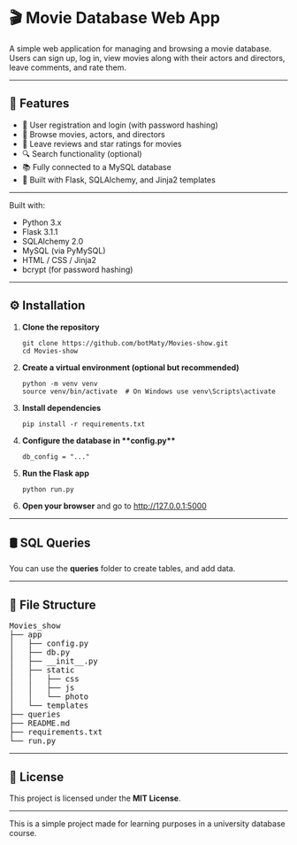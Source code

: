 <h1>🎬 Movie Database Web App</h1>

<p>
    A simple web application for managing and browsing a movie database. Users can sign up, log in, view movies along with their actors and directors, leave comments, and rate them.
</p>

<hr>

<h2>🚀 Features</h2>
<ul>
  <li>🧾 User registration and login (with password hashing)</li>
  <li>🎥 Browse movies, actors, and directors</li>
  <li>💬 Leave reviews and star ratings for movies</li>
  <li>🔍 Search functionality (optional)</li>
  <li>📚 Fully connected to a MySQL database</li>
  <li>🧩 Built with Flask, SQLAlchemy, and Jinja2 templates</li>
</ul>

<hr>

<p>Built with:
  <ul>
    <li>Python 3.x</li>
    <li>Flask 3.1.1</li>
    <li>SQLAlchemy 2.0</li>
    <li>MySQL (via PyMySQL)</li>
    <li>HTML / CSS / Jinja2</li>
    <li>bcrypt (for password hashing)</li>
  </ul>
</p>

<hr>

<h2>⚙️ Installation</h2>
<ol>
  <li><strong>Clone the repository</strong>
    <pre><code>git clone https://github.com/botMaty/Movies-show.git
cd Movies-show</code></pre>
  </li>

  <li><strong>Create a virtual environment (optional but recommended)</strong>
    <pre><code>python -m venv venv
source venv/bin/activate  # On Windows use venv\Scripts\activate</code></pre>
  </li>

  <li><strong>Install dependencies</strong>
    <pre><code>pip install -r requirements.txt</code></pre>
  </li>

  <li><strong>Configure the database in **config.py**</strong>
    <pre><code>db_config = "..."</code></pre>
  </li>

  <li><strong>Run the Flask app</strong>
    <pre><code>python run.py</code></pre>
  </li>

  <li><strong>Open your browser</strong> and go to <a href="http://127.0.0.1:5000">http://127.0.0.1:5000</a>
  </li>
</ol>

<hr>

<h2>🛢️ SQL Queries</h2>
<p>You can use the <strong>queries</strong> folder to create tables, and add data.</p>

<hr>

<h2>📁 File Structure</h2>
<pre>
Movies_show
├── app
│   ├── config.py
│   ├── db.py
│   ├── __init__.py
│   ├── static
│   │   ├── css
│   │   ├── js
│   │   └── photo
│   └── templates
├── queries
├── README.md
├── requirements.txt
└── run.py
</pre>

<hr>

<h2>📜 License</h2>
<p>This project is licensed under the <strong>MIT License</strong>.</p>

<hr>

<p>This is a simple project made for learning purposes in a university database course.</p>
